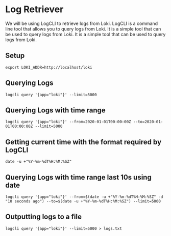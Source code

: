 # Log Retriever

We will be using LogCLI to retrieve logs from Loki. LogCLI is a command line tool that allows you to query logs from Loki. It is a simple tool that can be used to query logs from Loki. It is a simple tool that can be used to query logs from Loki.

## Setup
`export LOKI_ADDR=http://localhost/loki`

## Querying Logs
`logcli query '{app="loki"}' --limit=5000` 

## Querying Logs with time range
`logcli query '{app="loki"}' --from=2020-01-01T00:00:00Z --to=2020-01-01T00:00:00Z --limit=5000`

## Getting current time with the format required by LogCLI
`date -u +"%Y-%m-%dT%H:%M:%SZ"`

## Querying Logs with time range last 10s using date
`logcli query '{app="loki"}' --from=$(date -u +"%Y-%m-%dT%H:%M:%SZ" -d "10 seconds ago") --to=$(date -u +"%Y-%m-%dT%H:%M:%SZ") --limit=5000`

## Outputting logs to a file
`logcli query '{app="loki"}' --limit=5000 > logs.txt`